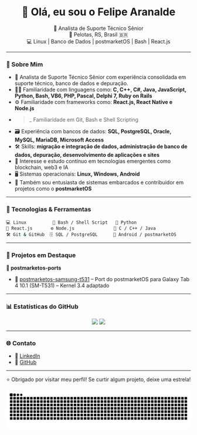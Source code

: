 <h1 align="center">👋 Olá, eu sou o Felipe Aranalde</h1>

<p align="center">
  💼 Analista de Suporte Técnico Sênior<br>
  📍 Pelotas, RS, Brasil 🇧🇷<br>
  💻 Linux | Banco de Dados | postmarketOS | Bash | React.js
</p>

---

### 📌 Sobre Mim

- 💼 Analista de Suporte Técnico Sênior com experiência consolidada em suporte técnico, banco de dados e depuração.
- 👨‍💻 Familiaridade com linguagens como: **C, C++, C#, Java, JavaScript, Python, Bash, VB6, PHP, Pascal, Delphi 7, Ruby on Rails**
- ⚙️ Familiaridade com frameworks como: **React.js, React Native e Node.js**
- >_ Familiaridade em Git, Bash e Shell Scripting
- 🗃️ Experiência com bancos de dados: **SQL, PostgreSQL, Oracle, MySQL, MariaDB, Microsoft Access**
- 🛠️ Skills: **migração e integração de dados, administração de banco de dados, depuração, desenvolvimento de aplicações e sites**
- 🔐 Interesse e estudo contínuo em tecnologias emergentes como blockchain, web3 e IA
- 🖥️ Sistemas operacionais: **Linux, Windows, Android**
- 📱 Também sou entusiasta de sistemas embarcados e contribuidor em projetos como o **postmarketOS**

---

### 🧠 Tecnologias & Ferramentas

```bash
💻 Linux          🔧 Bash / Shell Script   🐍 Python
🧱 React.js       ⚙️ Node.js               🧠 C / C++ / Java
🛠️ Git & GitHub  🗄️ SQL / PostgreSQL      📱 Android / postmarketOS
```

---

### 📁 Projetos em Destaque

**📁 postmarketos-ports**
 - 🔧 [postmarketos-samsung-t531](https://github.com/Felipeflskater/postmarketos-ports/tree/main/samsung-tab4-t531) – Port do postmarketOS para Galaxy Tab 4 10.1 (SM-T531) – Kernel 3.4 adaptado
  


---

### 📊 Estatísticas do GitHub

<div align="center">
  <img height="150" src="https://github-readme-stats.vercel.app/api?username=Felipeflskater&show_icons=true&theme=radical&count_private=true" />
  <img height="150" src="https://github-readme-stats.vercel.app/api/top-langs/?username=Felipeflskater&layout=compact&theme=radical" />
</div>

---

### 🌐 Contato

- 🔗 [LinkedIn](https://www.linkedin.com/in/felipe-prestes/)
- 🐙 [GitHub](https://github.com/Felipeflskater)

---

<p align="center">⭐ Obrigado por visitar meu perfil! Se curtir algum projeto, deixe uma estrela!</p>


<img src="https://raw.githubusercontent.com/Felipeflskater/Felipeflskater/output/snake.svg" alt="Snake animation" />
